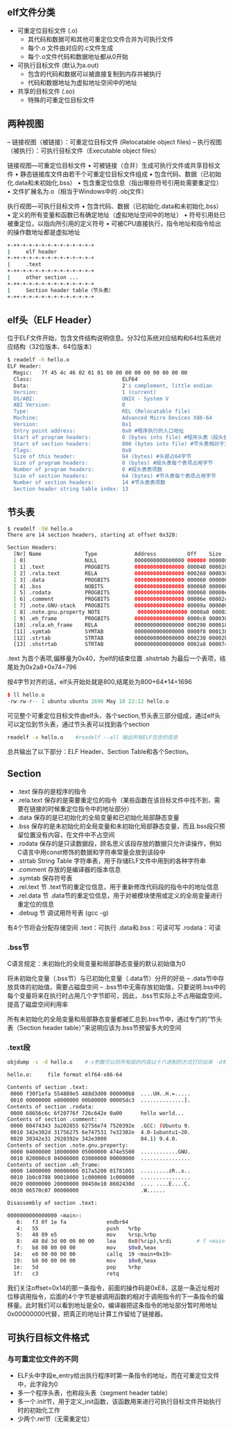 ## elf文件分类
- 可重定位目标文件 (.o)
	- 其代码和数据可和其他可重定位文件合并为可执行文件
	- 每个.o 文件由对应的.c文件生成
	- 每个.o文件代码和数据地址都从0开始
- 可执行目标文件 (默认为a.out)
	- 包含的代码和数据可以被直接复制到内存并被执行
	- 代码和数据地址为虚拟地址空间中的地址
- 共享的目标文件 (.so)
	- 特殊的可重定位目标文件

## 两种视图
– 链接视图（被链接）：可重定位目标文件 (Relocatable object files)
– 执行视图（被执行）：可执行目标文件（Executable object files）

链接视图—可重定位目标文件
• 可被链接（合并）生成可执行文件或共享目标文件
• 静态链接库文件由若干个可重定位目标文件组成
• 包含代码、数据（已初始化.data和未初始化.bss）
• 包含重定位信息（指出哪些符号引用处需要重定位）
• 文件扩展名为.o（相当于Windows中的 .obj文件）

执行视图—可执行目标文件
• 包含代码、数据（已初始化.data和未初始化.bss）
• 定义的所有变量和函数已有确定地址（虚拟地址空间中的地址）
• 符号引用处已被重定位，以指向所引用的定义符号
• 可被CPU直接执行，指令地址和指令给出的操作数地址都是虚拟地址

```sh
+-++-+-+-+-+-+-+-+-+-+-+-+-+
|     elf header           
+-++-+-+-+-+-+-+-+-+-+-+-+-+
|     .text          
+-++-+-+-+-+-+-+-+-+-+-+-+-+
|     other section ...         
+-++-+-+-+-+-+-+-+-+-+-+-+-+
|     Section header table（节头表）          
+-++-+-+-+-+-+-+-+-+-+-+-+-+
```

## elf头（ELF Header）
位于ELF文件开始，包含文件结构说明信息。分32位系统对应结构和64位系统对应结构（32位版本、64位版本）
```sh
$ readelf -h hello.o
ELF Header:
  Magic:   7f 45 4c 46 02 01 01 00 00 00 00 00 00 00 00 00
  Class:                             ELF64
  Data:                              2's complement, little endian
  Version:                           1 (current)
  OS/ABI:                            UNIX - System V
  ABI Version:                       0
  Type:                              REL (Relocatable file)
  Machine:                           Advanced Micro Devices X86-64
  Version:                           0x1
  Entry point address:               0x0 #程序执行的入口地址
  Start of program headers:          0 (bytes into file) #程序头表（段头表）的起始位置
  Start of section headers:          800 (bytes into file) #节头表相对于文件开始处的偏移量
  Flags:                             0x0
  Size of this header:               64 (bytes) #头部占64字节
  Size of program headers:           0 (bytes) #段头表每个表项占用字节
  Number of program headers:         0 #段头表表项数
  Size of section headers:           64 (bytes) #节头表每个表项占用字节
  Number of section headers:         14	#节头表表项数
  Section header string table index: 13
```

## 节头表
```sh
$ readelf -SW hello.o
There are 14 section headers, starting at offset 0x320:

Section Headers:
  [Nr] Name              Type            Address          Off    Size   ES Flg Lk Inf Al
  [ 0]                   NULL            0000000000000000 000000 000000 00      0   0  0
  [ 1] .text             PROGBITS        0000000000000000 000040 000020 00  AX  0   0  1
  [ 2] .rela.text        RELA            0000000000000000 000260 000030 18   I 11   1  8
  [ 3] .data             PROGBITS        0000000000000000 000060 000000 00  WA  0   0  1
  [ 4] .bss              NOBITS          0000000000000000 000060 000000 00  WA  0   0  1
  [ 5] .rodata           PROGBITS        0000000000000000 000060 00000e 00   A  0   0  1
  [ 6] .comment          PROGBITS        0000000000000000 00006e 00002c 01  MS  0   0  1
  [ 7] .note.GNU-stack   PROGBITS        0000000000000000 00009a 000000 00      0   0  1
  [ 8] .note.gnu.property NOTE            0000000000000000 0000a0 000020 00   A  0   0  8
  [ 9] .eh_frame         PROGBITS        0000000000000000 0000c0 000038 00   A  0   0  8
  [10] .rela.eh_frame    RELA            0000000000000000 000290 000018 18   I 11   9  8
  [11] .symtab           SYMTAB          0000000000000000 0000f8 000138 18     12  10  8
  [12] .strtab           STRTAB          0000000000000000 000230 00002b 00      0   0  1
  [13] .shstrtab         STRTAB          0000000000000000 0002a8 000074 00      0   0  1
```
.text 为首个表项,偏移量为0x40，为elf的结束位置
.shstrtab 为最后一个表项，结尾处为0x2a8+0x74=796

按4字节对齐的话，elf头开始处就是800,结尾处为800+64*14=1696
```cpp
$ ll hello.o
-rw-rw-r-- 1 ubuntu ubuntu 1696 May 10 22:12 hello.o
```
可见整个可重定位目标文件由elf头、各个section,节头表三部分组成，通过elf头可以定位到节头表，通过节头表可以找到各个section


```sh
readelf -a hello.o    #readelf --all 输出所有ELF包含的信息
```
总共输出了以下部分：ELF Header、Section Table和各个Section。

## Section
- .text 保存的是程序的指令
- .rela.text 保存的是需要重定位的指令（某些函数在该目标文件中找不到，需要在链接的时候重定位指令中的地址部分）
- .data 保存的是已初始化的全局变量和已初始化局部静态变量
- .bss 保存的是未初始化的全局变量和未初始化局部静态变量，而且.bss段只预留位置没有内容，在文件中不占空间
- .rodata 保存的是只读数据段，顾名思义该段存放的数据只允许读操作，例如C语言中用const修饰的数据和字符串常量会放到该段中
- .strtab String Table 字符串表，用于存储ELF文件中用到的各种字符串
- .comment 存放的是编译器的版本信息
- .symtab 保存符号表
- .rel.text 节 .text节的重定位信息，用于重新修改代码段的指令中的地址信息
- .rel.data 节 .data节的重定位信息，用于对被模块使用或定义的全局变量进行重定位的信息
- .debug 节 调试用符号表 (gcc -g)
	
有4个节将会分配存储空间
.text：可执行
.data和.bss：可读可写
.rodata：可读

### .bss节
C语言规定：未初始化的全局变量和局部静态变量的默认初始值为0

将未初始化变量（.bss节）与已初始化变量（.data节）分开的好处
– .data节中存放具体的初始值，需要占磁盘空间
– .bss节中无需存放初始值，只要说明.bss中的每个变量将来在执行时占用几个字节即可，因此，.bss节实际上不占用磁盘空间，提高了磁盘空间利用率

所有未初始化的全局变量和局部静态变量都被汇总到.bss节中，通过专门的“节头表（Section header table）”来说明应该为.bss节预留多大的空间

### .text段
```sh
objdump -s -d hello.o    #-s参数可以将所有段的内容以十六进制的方式打印出来 -d参数可以将包含指令的段反汇编

hello.o:     file format elf64-x86-64

Contents of section .text:
 0000 f30f1efa 554889e5 488d3d00 000000b8  ....UH..H.=.....
 0010 00000000 e8000000 00b80000 00005dc3  ..............].
Contents of section .rodata:
 0000 68656c6c 6f20776f 726c642e 0a00      hello world...
Contents of section .comment:
 0000 00474343 3a202855 62756e74 7520392e  .GCC: (Ubuntu 9.
 0010 342e302d 31756275 6e747531 7e32302e  4.0-1ubuntu1~20.
 0020 30342e31 2920392e 342e3000           04.1) 9.4.0.
Contents of section .note.gnu.property:
 0000 04000000 10000000 05000000 474e5500  ............GNU.
 0010 020000c0 04000000 03000000 00000000  ................
Contents of section .eh_frame:
 0000 14000000 00000000 017a5200 01781001  .........zR..x..
 0010 1b0c0708 90010000 1c000000 1c000000  ................
 0020 00000000 20000000 00450e10 8602430d  .... ....E....C.
 0030 06570c07 08000000                    .W......

Disassembly of section .text:

0000000000000000 <main>:
   0:	f3 0f 1e fa          	endbr64
   4:	55                   	push   %rbp
   5:	48 89 e5             	mov    %rsp,%rbp
   8:	48 8d 3d 00 00 00 00 	lea    0x0(%rip),%rdi        # f <main+0xf>
   f:	b8 00 00 00 00       	mov    $0x0,%eax
  14:	e8 00 00 00 00       	callq  19 <main+0x19>
  19:	b8 00 00 00 00       	mov    $0x0,%eax
  1e:	5d                   	pop    %rbp
  1f:	c3                   	retq
```
我们关注offset=0x14的那一条指令，前面的操作码是0xE8，这是一条近址相对位移调用指令，后面的4个字节是被调用函数的相对于调用指令的下一条指令的偏移量。此时我们可以看到地址是全0，编译器把这条指令的地址部分暂时用地址0x00000000代替，把真正的地址计算工作留给了链接器。


## 可执行目标文件格式
### 与可重定位文件的不同
- ELF头中字段e_entry给出执行程序时第一条指令的地址，而在可重定位文件中，此字段为0
- 多一个程序头表，也称段头表（segment header table）
- 多一个.init节，用于定义_init函数，该函数用来进行可执行目标文件开始执行时的初始化工作
- 少两个.rel节（无需重定位）
